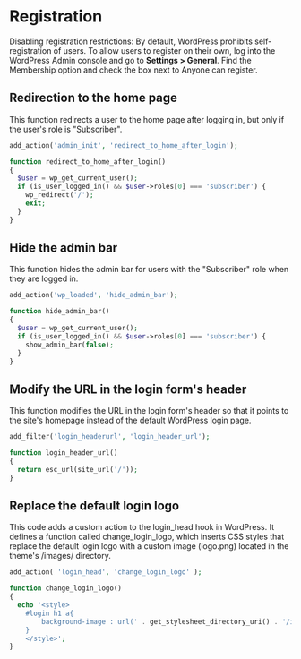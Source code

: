 # Registration

Disabling registration restrictions:
By default, WordPress prohibits self-registration of users. To allow users to register on their own, log into the WordPress Admin console and go to **Settings > General**. Find the Membership option and check the box next to Anyone can register.

## Redirection to the home page

This function redirects a user to the home page after logging in, but only if the user's role is "Subscriber".

```php
add_action('admin_init', 'redirect_to_home_after_login');

function redirect_to_home_after_login()
{
  $user = wp_get_current_user();
  if (is_user_logged_in() && $user->roles[0] === 'subscriber') {
    wp_redirect('/');
    exit;
  }
}
```

## Hide the admin bar

This function hides the admin bar for users with the "Subscriber" role when they are logged in.

```php
add_action('wp_loaded', 'hide_admin_bar');

function hide_admin_bar()
{
  $user = wp_get_current_user();
  if (is_user_logged_in() && $user->roles[0] === 'subscriber') {
    show_admin_bar(false);
  }
}
```

## Modify the URL in the login form's header

This function modifies the URL in the login form's header so that it points to the site's homepage instead of the default WordPress login page.

```php
add_filter('login_headerurl', 'login_header_url');

function login_header_url()
{
  return esc_url(site_url('/'));
}
```

## Replace the default login logo

This code adds a custom action to the login_head hook in WordPress. It defines a function called change_login_logo, which inserts CSS styles that replace the default login logo with a custom image (logo.png) located in the theme's /images/ directory.

```php
add_action( 'login_head', 'change_login_logo' );

function change_login_logo()
{
  echo '<style>
	#login h1 a{
		background-image : url(' . get_stylesheet_directory_uri() . '/images/logo.png);
	}
	</style>';
}
```
